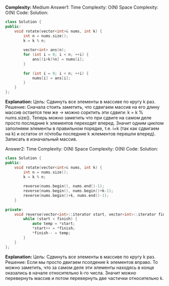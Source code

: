 **Complexity:** Medium
Answer1:
	Time Complexity: O(N)
	Space Complexity: O(N)
Code:
Solution:
```cpp
class Solution {
public:
	void rotate(vector<int>& nums, int k) {
		int n = nums.size();
		k = k % n;
		  
		vector<int> ans(n);
		for (int i = 0; i < n; ++i) {
			ans[(i+k)%n] = nums[i];
		}
		  
		for (int i = 0; i < n; ++i) {
			nums[i] = ans[i];
		}
	}
};
```
**Explanation:**
	Цель: Сдвинуть все элементы в массиве по кругу k раз.
	Решение: Сначала стоить заметить, что сдвигаем массив на его длину массив остается тем же -> можно сорктить эти сдвиги: k = k % nums.size().
	Теперь можно заметить что при сдвиге на самом деле просто последние k элементов переходят вперед. Значит одним циклом заполняем элементы в правильном порядке, т.е. i+k (так как сдвигаем на k) и остаток от n(чтобы последние k жлементов перешли вперед). Записать в изначальный массив.

Answer2:
	Time Complexity: O(N)
	Space Complexity: O(N)
Code:
Solution:
```cpp
class Solution {
public:
	void rotate(vector<int>& nums, int k) {
		int n = nums.size();
		k = k % n;
		  
		reverse(nums.begin(), nums.end()-1);
		reverse(nums.begin(), nums.begin()+k-1);
		reverse(nums.begin()+k, nums.end()-1);
	}
	  
private:
	void reverse(vector<int>::iterator start, vector<int>::iterator finish) {
		while (start < finish) {
			auto temp = *start;
			*start++ = *finish;
			*finish-- = temp;
		}
	}
};
```
**Explanation:**
	Цель: Сдвинуть все элементы в массиве по кругу k раз.
	Решение: Если мы просто двигаем псолдение k элементов вправо. То можно заметить, что за самом деле эти элементы находясь в конце оказались в начале относительно k-го числа. Значит можно перевернуть массив и потом перевернуть две частички относительно k.